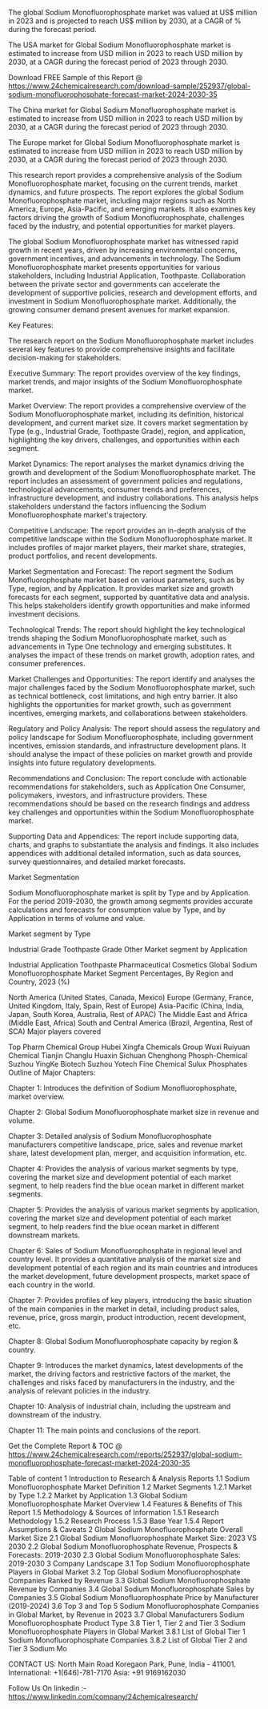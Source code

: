 The global Sodium Monofluorophosphate market was valued at US$ million in 2023 and is projected to reach US$ million by 2030, at a CAGR of % during the forecast period.

The USA market for Global Sodium Monofluorophosphate market is estimated to increase from USD million in 2023 to reach USD million by 2030, at a CAGR during the forecast period of 2023 through 2030.

Download FREE Sample of this Report @ https://www.24chemicalresearch.com/download-sample/252937/global-sodium-monofluorophosphate-forecast-market-2024-2030-35

The China market for Global Sodium Monofluorophosphate market is estimated to increase from USD million in 2023 to reach USD million by 2030, at a CAGR during the forecast period of 2023 through 2030.

The Europe market for Global Sodium Monofluorophosphate market is estimated to increase from USD million in 2023 to reach USD million by 2030, at a CAGR during the forecast period of 2023 through 2030.

This research report provides a comprehensive analysis of the Sodium Monofluorophosphate market, focusing on the current trends, market dynamics, and future prospects. The report explores the global Sodium Monofluorophosphate market, including major regions such as North America, Europe, Asia-Pacific, and emerging markets. It also examines key factors driving the growth of Sodium Monofluorophosphate, challenges faced by the industry, and potential opportunities for market players.

The global Sodium Monofluorophosphate market has witnessed rapid growth in recent years, driven by increasing environmental concerns, government incentives, and advancements in technology. The Sodium Monofluorophosphate market presents opportunities for various stakeholders, including Industrial Application, Toothpaste. Collaboration between the private sector and governments can accelerate the development of supportive policies, research and development efforts, and investment in Sodium Monofluorophosphate market. Additionally, the growing consumer demand present avenues for market expansion.

Key Features:

The research report on the Sodium Monofluorophosphate market includes several key features to provide comprehensive insights and facilitate decision-making for stakeholders.

Executive Summary: The report provides overview of the key findings, market trends, and major insights of the Sodium Monofluorophosphate market.

Market Overview: The report provides a comprehensive overview of the Sodium Monofluorophosphate market, including its definition, historical development, and current market size. It covers market segmentation by Type (e.g., Industrial Grade, Toothpaste Grade), region, and application, highlighting the key drivers, challenges, and opportunities within each segment.

Market Dynamics: The report analyses the market dynamics driving the growth and development of the Sodium Monofluorophosphate market. The report includes an assessment of government policies and regulations, technological advancements, consumer trends and preferences, infrastructure development, and industry collaborations. This analysis helps stakeholders understand the factors influencing the Sodium Monofluorophosphate market's trajectory.

Competitive Landscape: The report provides an in-depth analysis of the competitive landscape within the Sodium Monofluorophosphate market. It includes profiles of major market players, their market share, strategies, product portfolios, and recent developments.

Market Segmentation and Forecast: The report segment the Sodium Monofluorophosphate market based on various parameters, such as by Type, region, and by Application. It provides market size and growth forecasts for each segment, supported by quantitative data and analysis. This helps stakeholders identify growth opportunities and make informed investment decisions.

Technological Trends: The report should highlight the key technological trends shaping the Sodium Monofluorophosphate market, such as advancements in Type One technology and emerging substitutes. It analyses the impact of these trends on market growth, adoption rates, and consumer preferences.

Market Challenges and Opportunities: The report identify and analyses the major challenges faced by the Sodium Monofluorophosphate market, such as technical bottleneck, cost limitations, and high entry barrier. It also highlights the opportunities for market growth, such as government incentives, emerging markets, and collaborations between stakeholders.

Regulatory and Policy Analysis: The report should assess the regulatory and policy landscape for Sodium Monofluorophosphate, including government incentives, emission standards, and infrastructure development plans. It should analyse the impact of these policies on market growth and provide insights into future regulatory developments.

Recommendations and Conclusion: The report conclude with actionable recommendations for stakeholders, such as Application One Consumer, policymakers, investors, and infrastructure providers. These recommendations should be based on the research findings and address key challenges and opportunities within the Sodium Monofluorophosphate market.

Supporting Data and Appendices: The report include supporting data, charts, and graphs to substantiate the analysis and findings. It also includes appendices with additional detailed information, such as data sources, survey questionnaires, and detailed market forecasts.

Market Segmentation

Sodium Monofluorophosphate market is split by Type and by Application. For the period 2019-2030, the growth among segments provides accurate calculations and forecasts for consumption value by Type, and by Application in terms of volume and value.

Market segment by Type

Industrial Grade
Toothpaste Grade
Other
Market segment by Application

Industrial Application
Toothpaste
Pharmaceutical
Cosmetics
Global Sodium Monofluorophosphate Market Segment Percentages, By Region and Country, 2023 (%)

North America (United States, Canada, Mexico)
Europe (Germany, France, United Kingdom, Italy, Spain, Rest of Europe)
Asia-Pacific (China, India, Japan, South Korea, Australia, Rest of APAC)
The Middle East and Africa (Middle East, Africa)
South and Central America (Brazil, Argentina, Rest of SCA)
Major players covered

Top Pharm Chemical Group
Hubei Xingfa Chemicals Group
Wuxi Ruiyuan Chemical
Tianjin Changlu Huaxin
Sichuan Chenghong Phosph-Chemical
Suzhou YingKe Biotech
Suzhou Yotech Fine Chemical
Sulux Phosphates
Outline of Major Chapters:

Chapter 1: Introduces the definition of Sodium Monofluorophosphate, market overview.

Chapter 2: Global Sodium Monofluorophosphate market size in revenue and volume.

Chapter 3: Detailed analysis of Sodium Monofluorophosphate manufacturers competitive landscape, price, sales and revenue market share, latest development plan, merger, and acquisition information, etc.

Chapter 4: Provides the analysis of various market segments by type, covering the market size and development potential of each market segment, to help readers find the blue ocean market in different market segments.

Chapter 5: Provides the analysis of various market segments by application, covering the market size and development potential of each market segment, to help readers find the blue ocean market in different downstream markets.

Chapter 6: Sales of Sodium Monofluorophosphate in regional level and country level. It provides a quantitative analysis of the market size and development potential of each region and its main countries and introduces the market development, future development prospects, market space of each country in the world.

Chapter 7: Provides profiles of key players, introducing the basic situation of the main companies in the market in detail, including product sales, revenue, price, gross margin, product introduction, recent development, etc.

Chapter 8: Global Sodium Monofluorophosphate capacity by region & country.

Chapter 9: Introduces the market dynamics, latest developments of the market, the driving factors and restrictive factors of the market, the challenges and risks faced by manufacturers in the industry, and the analysis of relevant policies in the industry.

Chapter 10: Analysis of industrial chain, including the upstream and downstream of the industry.

Chapter 11: The main points and conclusions of the report.

Get the Complete Report & TOC @ https://www.24chemicalresearch.com/reports/252937/global-sodium-monofluorophosphate-forecast-market-2024-2030-35

Table of content
1 Introduction to Research & Analysis Reports
1.1 Sodium Monofluorophosphate Market Definition
1.2 Market Segments
1.2.1 Market by Type
1.2.2 Market by Application
1.3 Global Sodium Monofluorophosphate Market Overview
1.4 Features & Benefits of This Report
1.5 Methodology & Sources of Information
1.5.1 Research Methodology
1.5.2 Research Process
1.5.3 Base Year
1.5.4 Report Assumptions & Caveats
2 Global Sodium Monofluorophosphate Overall Market Size
2.1 Global Sodium Monofluorophosphate Market Size: 2023 VS 2030
2.2 Global Sodium Monofluorophosphate Revenue, Prospects & Forecasts: 2019-2030
2.3 Global Sodium Monofluorophosphate Sales: 2019-2030
3 Company Landscape
3.1 Top Sodium Monofluorophosphate Players in Global Market
3.2 Top Global Sodium Monofluorophosphate Companies Ranked by Revenue
3.3 Global Sodium Monofluorophosphate Revenue by Companies
3.4 Global Sodium Monofluorophosphate Sales by Companies
3.5 Global Sodium Monofluorophosphate Price by Manufacturer (2019-2024)
3.6 Top 3 and Top 5 Sodium Monofluorophosphate Companies in Global Market, by Revenue in 2023
3.7 Global Manufacturers Sodium Monofluorophosphate Product Type
3.8 Tier 1, Tier 2 and Tier 3 Sodium Monofluorophosphate Players in Global Market
3.8.1 List of Global Tier 1 Sodium Monofluorophosphate Companies
3.8.2 List of Global Tier 2 and Tier 3 Sodium Mo

CONTACT US:
North Main Road Koregaon Park, Pune, India - 411001.
International: +1(646)-781-7170
Asia: +91 9169162030

Follow Us On linkedin :- https://www.linkedin.com/company/24chemicalresearch/
